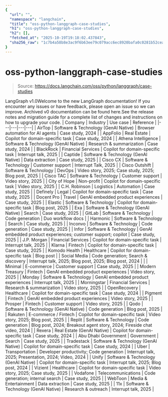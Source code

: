 ```yaml
---
{
  "url": "",
  "namespace": "langchain",
  "title": "oss-python-langgraph-case-studies",
  "h1": "oss-python-langgraph-case-studies",
  "h2": [],
  "fetched_at": "2025-10-19T19:18:02.437843",
  "sha256_raw": "1c7b4a58b8e3ac9f6b63ee79c079acc6ec8920bafa0c0281b52cea9be5e4dcdd"
}
---
```


# oss-python-langgraph-case-studies

> Source: https://docs.langchain.com/oss/python/langgraph/case-studies

LangGraph v1.0Welcome to the new LangGraph documentation! If you encounter any issues or have feedback, please open an issue so we can improve. Archived v0 documentation can be found here.See the release notes and migration guide for a complete list of changes and instructions on how to upgrade your code.
| Company | Industry | Use case | Reference |
|---|---|---|---|
| AirTop | Software & Technology (GenAI Native) | Browser automation for AI agents | Case study, 2024 |
| AppFolio | Real Estate | Copilot for domain-specific task | Case study, 2024 |
| Athena Intelligence | Software & Technology (GenAI Native) | Research & summarization | Case study, 2024 |
| BlackRock | Financial Services | Copilot for domain-specific task | Interrupt talk, 2025 |
| Captide | Software & Technology (GenAI Native) | Data extraction | Case study, 2025 |
| Cisco CX | Software & Technology | Customer support | Interrupt Talk, 2025 |
| Cisco Outshift | Software & Technology | DevOps | Video story, 2025; Case study, 2025; Blog post, 2025 |
| Cisco TAC | Software & Technology | Customer support | Video story, 2025 |
| City of Hope | Non-profit | Copilot for domain-specific task | Video story, 2025 |
| C.H. Robinson | Logistics | Automation | Case study, 2025 |
| Definely | Legal | Copilot for domain-specific task | Case study, 2025 |
| Docent Pro | Travel | GenAI embedded product experiences | Case study, 2025 |
| Elastic | Software & Technology | Copilot for domain-specific task | Blog post, 2025 |
| Exa | Software & Technology (GenAI Native) | Search | Case study, 2025 |
| GitLab | Software & Technology | Code generation | Duo workflow docs |
| Harmonic | Software & Technology | Search | Case study, 2025 |
| Inconvo | Software & Technology | Code generation | Case study, 2025 |
| Infor | Software & Technology | GenAI embedded product experiences; customer support; copilot | Case study, 2025 |
| J.P. Morgan | Financial Services | Copilot for domain-specific task | Interrupt talk, 2025 |
| Klarna | Fintech | Copilot for domain-specific task | Case study, 2025 |
| Komodo Health | Healthcare | Copilot for domain-specific task | Blog post |
| Social Media | Code generation; Search & discovery | Interrupt talk, 2025; Blog post, 2025; Blog post, 2024 | |
| Minimal | E-commerce | Customer support | Case study, 2025 |
| Modern Treasury | Fintech | GenAI embedded product experiences | Video story, 2025 |
| Monday | Software & Technology | GenAI embedded product experiences | Interrupt talk, 2025 |
| Morningstar | Financial Services | Research & summarization | Video story, 2025 |
| OpenRecovery | Healthcare | Copilot for domain-specific task | Case study, 2024 |
| Pigment | Fintech | GenAI embedded product experiences | Video story, 2025 |
| Prosper | Fintech | Customer support | Video story, 2025 |
| Qodo | Software & Technology (GenAI Native) | Code generation | Blog post, 2025 |
| Rakuten | E-commerce / Fintech | Copilot for domain-specific task | Video story, 2025; Blog post, 2025 |
| Replit | Software & Technology | Code generation | Blog post, 2024; Breakout agent story, 2024; Fireside chat video, 2024 |
| Rexera | Real Estate (GenAI Native) | Copilot for domain-specific task | Case study, 2024 |
| Abu Dhabi Government | Government | Search | Case study, 2025 |
| Tradestack | Software & Technology (GenAI Native) | Copilot for domain-specific task | Case study, 2024 |
| Uber | Transportation | Developer productivity; Code generation | Interrupt talk, 2025; Presentation, 2024; Video, 2024 |
| Unify | Software & Technology (GenAI Native) | Copilot for domain-specific task | Interrupt talk, 2025; Blog post, 2024 |
| Vizient | Healthcare | Copilot for domain-specific task | Video story, 2025; Case study, 2025 |
| Vodafone | Telecommunications | Code generation; internal search | Case study, 2025 |
| WebToon | Media & Entertainment | Data extraction | Case study, 2025 |
| 11x | Software & Technology (GenAI Native) | Research & outreach | Interrupt talk, 2025 |